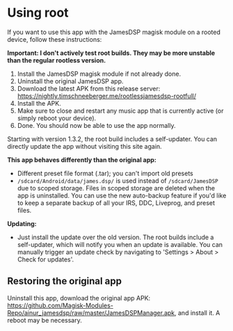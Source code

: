 # Using root

If you want to use this app with the JamesDSP magisk module on a rooted device, follow these instructions:

**Important: I don't actively test root builds. They may be more unstable than the regular rootless version.**

1. Install the JamesDSP magisk module if not already done.
2. Uninstall the original JamesDSP app.
3. Download the latest APK from this release server: https://nightly.timschneeberger.me/rootlessjamesdsp-rootfull/
6. Install the APK.
7. Make sure to close and restart any music app that is currently active (or simply reboot your device).
8. Done. You should now be able to use the app normally.

Starting with version 1.3.2, the root build includes a self-updater. You can directly update the app without visiting this site again.

**This app behaves differently than the original app:**

* Different preset file format (.tar); you can't import old presets
* `/sdcard/Android/data/james.dsp/` is used instead of `/sdcard/JamesDSP` due to scoped storage. Files in scoped storage are deleted when the app is uninstalled. You can use the new auto-backup feature if you'd like to keep a separate backup of all your IRS, DDC, Liveprog, and preset files.

**Updating:**

* Just install the update over the old version. The root builds include a self-updater, which will notify you when an update is available. You can manually trigger an update check by navigating to 'Settings > About > Check for updates'.

## Restoring the original app
Uninstall this app, download the original app APK: https://github.com/Magisk-Modules-Repo/ainur_jamesdsp/raw/master/JamesDSPManager.apk, and install it. A reboot may be necessary.
